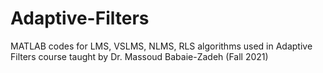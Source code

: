 # Adaptive-Filters
MATLAB codes for LMS, VSLMS, NLMS, RLS algorithms used in Adaptive Filters course taught by Dr. Massoud Babaie-Zadeh (Fall 2021)
